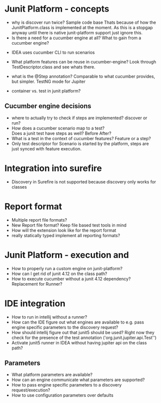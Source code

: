 # Junit Platform - concepts
* why is discover run twice? Sample code base
  Thats because of how the JunitPlatform.class is implemented at the moment.
  As this is a stopgap anyway until there is native junit-platform support just ignore this.  
* Is there a need for a cucumber engine at all? What to gain from a cucumber engine?
- IDEA uses cucumber CLI to run scenarios
* What platform features can be reuse in cucumber-engine?
  Look through TestDescriptor.class and see whats there.
* what is the @Step annotation?
  Comparable to what cucumber provides, but simpler.
  TestNG mode for Jupiter



* container vs. test in junit platform?

## Cucumber engine decisions
* where to actually try to check if steps are implemented? discover or run?
* How does a cucumber scenario map to a test?  
  Does a junit test have steps as well? Before After?
* What is a test in the context of cucumber features? Feature or a step?
* Only test descriptor for Scenario is started by the platform, steps are just synced with feature execution.
 
# Integration into surefire
* Discovery in Surefire is not supported because discovery only works for classes

# Report format
* Multiple report file formats?
* New Report file format? Keep file based test tools in mind
* How will the extension look like for the report format
* really statically typed implement all reporting formats?

# Junit Platform - execution and
* How to properly run a custom engine on junit-platform?
* How can I get rid of junit 4.12 on the class path?
* How to execute cucumber without a junit 4.12 dependency? Replacement for Runner?

# IDE integration
* How to run in intellij without a runner?
* How can the IDE figure out what engines are available to e.g. pass engine specific parameters to the discovery request?
* How should intellij figure out that junit5 should be used? Right now they check for the presence of the test annotation ('org.junit.jupiter.api.Test'')
* Activate junit5 runner in IDEA without having jupiter api on the class path?


## Parameters
* What platform parameters are available?
* How can an engine communicate what parameters are supported?
* How to pass engine specific parameters to a discovery request/execution?
* How to use configuration parameters over defaults